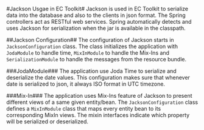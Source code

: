#Jackson Usgae in EC Toolkit#
Jackson is used in EC Toolkit to serialize data into the database and also to the clients in json format. The Spring controllers act as RESTful web services. Spring automatically detects and uses Jackson for serialization when the jar is available in the classpath. 

##Jackson Configuration##
The configuration of Jackson starts in `JacksonConfiguration` class. The class initializes the application with `JodaModule` to handle time, `MixInModule` to handle the Mix-Ins and `SerializationModule` to handle the messages from the resource bundle.

###JodaModule###
The application use Joda Time to serialize and deserialize the date values. This configuration makes sure that whenever date is serialized to json, it always ISO format in UTC timezone.

###Mix-In###
The application uses Mix-Ins feature of Jackson to present different views of a same given entity/bean. The `JacksonConfiguration` class defines a `MixInModule` class that maps every entity bean to its corresponding MixIn views. The mixin interfaces indicate which property will be serialized or deserialized.

 